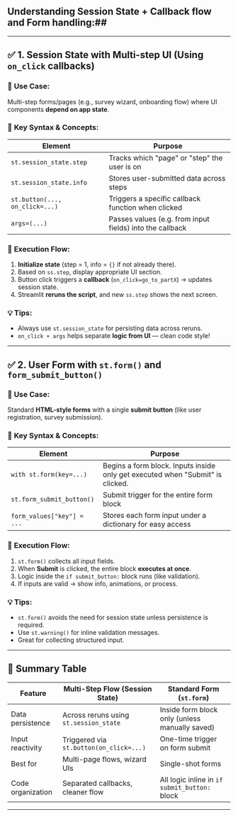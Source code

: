 ## **Understanding Session State + Callback flow** and **Form handling**:##

---

## ✅ **1. Session State with Multi-step UI (Using `on_click` callbacks)**

### 🔹 **Use Case:**

Multi-step forms/pages (e.g., survey wizard, onboarding flow) where UI components **depend on app state**.

### 🔹 **Key Syntax & Concepts:**

| Element                        | Purpose                                                  |
| ------------------------------ | -------------------------------------------------------- |
| `st.session_state.step`        | Tracks which "page" or "step" the user is on             |
| `st.session_state.info`        | Stores user-submitted data across steps                  |
| `st.button(..., on_click=...)` | Triggers a specific callback function when clicked       |
| `args=(...)`                   | Passes values (e.g. from input fields) into the callback |

### 🔹 **Execution Flow:**

1. **Initialize state** (step = 1, info = `{}` if not already there).
2. Based on `ss.step`, display appropriate UI section.
3. Button click triggers a **callback** (`on_click=go_to_partX`) → updates session state.
4. Streamlit **reruns the script**, and new `ss.step` shows the next screen.

### 💡 Tips:

* Always use `st.session_state` for persisting data across reruns.
* `on_click + args` helps separate **logic from UI** — clean code style!

---

## ✅ **2. User Form with `st.form()` and `form_submit_button()`**

### 🔹 **Use Case:**

Standard **HTML-style forms** with a single **submit button** (like user registration, survey submission).

### 🔹 **Key Syntax & Concepts:**

| Element                    | Purpose                                                                        |
| -------------------------- | ------------------------------------------------------------------------------ |
| `with st.form(key=...)`    | Begins a form block. Inputs inside only get executed when "Submit" is clicked. |
| `st.form_submit_button()`  | Submit trigger for the entire form block                                       |
| `form_values["key"] = ...` | Stores each form input under a dictionary for easy access                      |

### 🔹 **Execution Flow:**

1. `st.form()` collects all input fields.
2. When **Submit** is clicked, the entire block **executes at once**.
3. Logic inside the `if submit_button:` block runs (like validation).
4. If inputs are valid → show info, animations, or process.

### 💡 Tips:

* `st.form()` avoids the need for session state unless persistence is required.
* Use `st.warning()` for inline validation messages.
* Great for collecting structured input.

---

## 🧠 Summary Table

| Feature           | Multi-Step Flow (Session State)         | Standard Form (`st.form`)                      |
| ----------------- | --------------------------------------- | ---------------------------------------------- |
| Data persistence  | Across reruns using `st.session_state`  | Inside form block only (unless manually saved) |
| Input reactivity  | Triggered via `st.button(on_click=...)` | One-time trigger on form submit                |
| Best for          | Multi-page flows, wizard UIs            | Single-shot forms                              |
| Code organization | Separated callbacks, cleaner flow       | All logic inline in `if submit_button:` block  |

---

